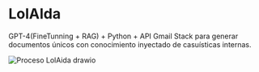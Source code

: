# LolAIda
GPT-4(FineTunning + RAG) + Python + API Gmail Stack para generar documentos únicos con conocimiento inyectado de casuísticas internas.

![Proceso LolAida drawio](https://github.com/user-attachments/assets/89a5c50e-c7ae-4522-afc2-d5077a98230a)
